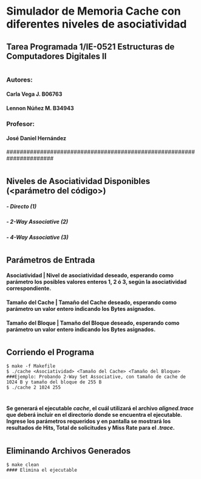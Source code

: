 # Simulador de Memoria Cache con diferentes niveles de asociatividad
## Tarea Programada 1/IE-0521 Estructuras de Computadores Digitales II
#
### Autores:
####         Carla Vega J.    B06763
####         Lennon Núñez M.  B34943
### Profesor: 
####   José Daniel Hernández
######################################################################
#
## Niveles de Asociatividad Disponibles (<parámetro del código>)
#####           - Directo (*1*)
#####           - 2-Way Associative (*2*)
#####           - 4-Way Associative (*3*)
# 
## Parámetros de Entrada 
####   Asociatividad | Nivel de asociatividad deseado, esperando como parámetro los posibles valores enteros 1, 2 ó 3, según la asociatividad correspondiente.
####   Tamaño del Cache | Tamaño del Cache deseado, esperando como parámetro un valor entero indicando los Bytes asignados.
####   Tamaño del Bloque | Tamaño del Bloque deseado, esperando como parámetro un valor entero indicando los Bytes asignados.
#
## Corriendo el Programa
    $ make -f Makefile
    $ ./cache <Asociatividad> <Tamaño del Cache> <Tamaño del Bloque>
    ###Ejemplo: Probando 2-Way Set Associative, con tamaño de cache de 1024 B y tamaño del bloque de 255 B
    $ ./cache 2 1024 255
#
#### Se generará el ejecutable *cache*, el cuál utilizará el archivo *aligned.trace* que deberá incluir en el directorio donde se encuentra el ejecutable. Ingrese los parámetros requeridos y en pantalla se mostrará los resultados de Hits, Total de solicitudes y Miss Rate para el *.trace*. 
#
## Eliminando Archivos Generados
    $ make clean
    #### Elimina el ejecutable
